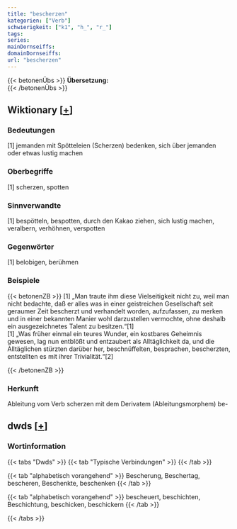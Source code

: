```yaml
---
title: "bescherzen"
kategorien: ["Verb"]
schwierigkeit: ["k1", "h_", "r_"]
tags:
series:
mainDornseiffs:
domainDornseiffs:
url: "bescherzen"
---
```


{{< betonenÜbs >}}
**Übersetzung:**  
{{< /betonenÜbs >}}

## Wiktionary [[+](https://de.wiktionary.org/wiki/bescherzen)]

### Bedeutungen
[1] jemanden mit Spötteleien (Scherzen) bedenken, sich über jemanden oder etwas lustig machen  

### Oberbegriffe
[1] scherzen, spotten  

### Sinnverwandte
[1] bespötteln, bespotten, durch den Kakao ziehen, sich lustig machen, veralbern, verhöhnen, verspotten  

### Gegenwörter
[1] belobigen, berühmen  

### Beispiele
{{< betonenZB >}}
[1] „Man traute ihm diese Vielseitigkeit nicht zu, weil man nicht bedachte, daß er alles was in einer geistreichen Gesellschaft seit geraumer Zeit bescherzt und verhandelt worden, aufzufassen, zu merken und in einer bekannten Manier wohl darzustellen vermochte, ohne deshalb ein ausgezeichnetes Talent zu besitzen.“[1]  
[1] „Was früher einmal ein teures Wunder, ein kostbares Geheimnis gewesen, lag nun entblößt und entzaubert als Alltäglichkeit da, und die Alltäglichen stürzten darüber her, beschnüffelten, besprachen, bescherzten, entstellten es mit ihrer Trivialität.“[2]  

{{< /betonenZB >}}
### Herkunft
Ableitung vom Verb scherzen mit dem Derivatem (Ableitungsmorphem) be-  



## dwds [[+](https://www.dwds.de/wb/bescherzen)]

### Wortinformation
{{< tabs "Dwds" >}}
{{< tab "Typische Verbindungen" >}}
{{< /tab >}}

{{< tab "alphabetisch vorangehend" >}}
Bescherung, Beschertag, bescheren, Beschenkte, beschenken
{{< /tab >}}

{{< tab "alphabetisch vorangehend" >}}
bescheuert, beschichten, Beschichtung, beschicken, beschickern
{{< /tab >}}

{{< /tabs >}}

